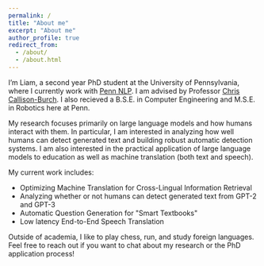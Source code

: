 ```yaml
---
permalink: /
title: "About me"
excerpt: "About me"
author_profile: true
redirect_from: 
  - /about/
  - /about.html
---
```


I’m Liam, a second year PhD student at the University of Pennsylvania, where I currently work with [Penn NLP](https://nlp.cis.upenn.edu/). I am advised by Professor [Chris Callison-Burch](https://www.cis.upenn.edu/~ccb/). I also recieved a B.S.E. in Computer Engineering and M.S.E. in Robotics here at Penn. 

My research focuses primarily on large language models and how humans interact with them. In particular, I am interested in analyzing how well humans can detect generated text and building robust automatic detection systems. I am also interested in the practical application of large language models to education as well as machine translation (both text and speech).

My current work includes:

- Optimizing Machine Translation for Cross-Lingual Information Retrieval
- Analyzing whether or not humans can detect generated text from GPT-2 and GPT-3
- Automatic Question Generation for "Smart Textbooks"
- Low latency End-to-End Speech Translation

Outside of academia, I like to play chess, run, and study foreign languages. Feel free to reach out if you want to chat about my research or the PhD application process!
